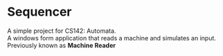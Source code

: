 # Sequencer
A simple project for CS142: Automata.  
A windows form application that reads a machine and simulates an input.  
Previously known as **Machine Reader**